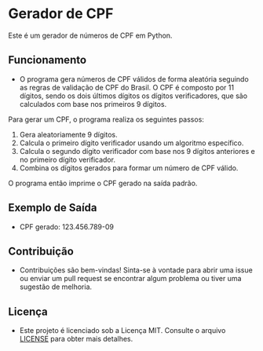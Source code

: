 # Gerador de CPF

Este é um gerador de números de CPF em Python.

## Funcionamento

- O programa gera números de CPF válidos de forma aleatória seguindo as regras de validação de CPF do Brasil. O CPF é composto por 11 dígitos, sendo os dois últimos dígitos os dígitos verificadores, que são calculados com base nos primeiros 9 dígitos.

Para gerar um CPF, o programa realiza os seguintes passos:

1. Gera aleatoriamente 9 dígitos.
2. Calcula o primeiro dígito verificador usando um algoritmo específico.
3. Calcula o segundo dígito verificador com base nos 9 dígitos anteriores e no primeiro dígito verificador.
4. Combina os dígitos gerados para formar um número de CPF válido.

O programa então imprime o CPF gerado na saída padrão.

## Exemplo de Saída
- CPF gerado: 123.456.789-09

## Contribuição

- Contribuições são bem-vindas! Sinta-se à vontade para abrir uma issue ou enviar um pull request se encontrar algum problema ou tiver uma sugestão de melhoria.

## Licença

- Este projeto é licenciado sob a Licença MIT. Consulte o arquivo [LICENSE](LICENSE) para obter mais detalhes.
